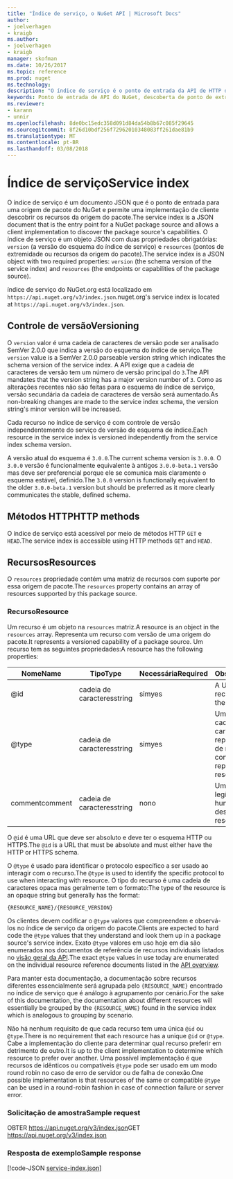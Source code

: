 ```yaml
---
title: "Índice de serviço, o NuGet API | Microsoft Docs"
author:
- joelverhagen
- kraigb
ms.author:
- joelverhagen
- kraigb
manager: skofman
ms.date: 10/26/2017
ms.topic: reference
ms.prod: nuget
ms.technology: 
description: "O índice de serviço é o ponto de entrada da API de HTTP do NuGet e enumera os recursos do servidor."
keywords: Ponto de entrada de API do NuGet, descoberta de ponto de extremidade NuGetA PI
ms.reviewer:
- karann
- unnir
ms.openlocfilehash: 8de0bc15edc358d091d84da54b8b67c085f29645
ms.sourcegitcommit: 8f26d10bdf256f72962010348083ff261dae81b9
ms.translationtype: MT
ms.contentlocale: pt-BR
ms.lasthandoff: 03/08/2018
---
```

# <a name="service-index"></a><span data-ttu-id="6f135-104">Índice de serviço</span><span class="sxs-lookup"><span data-stu-id="6f135-104">Service index</span></span>

<span data-ttu-id="6f135-105">O índice de serviço é um documento JSON que é o ponto de entrada para uma origem de pacote do NuGet e permite uma implementação de cliente descobrir os recursos da origem do pacote.</span><span class="sxs-lookup"><span data-stu-id="6f135-105">The service index is a JSON document that is the entry point for a NuGet package source and allows a client implementation to discover the package source's capabilities.</span></span> <span data-ttu-id="6f135-106">O índice de serviço é um objeto JSON com duas propriedades obrigatórias: `version` (a versão do esquema do índice de serviço) e `resources` (pontos de extremidade ou recursos da origem do pacote).</span><span class="sxs-lookup"><span data-stu-id="6f135-106">The service index is a JSON object with two required properties: `version` (the schema version of the service index) and `resources`  (the endpoints or capabilities of the package source).</span></span>

<span data-ttu-id="6f135-107">índice de serviço do NuGet.org está localizado em `https://api.nuget.org/v3/index.json`.</span><span class="sxs-lookup"><span data-stu-id="6f135-107">nuget.org's service index is located at `https://api.nuget.org/v3/index.json`.</span></span>

## <a name="versioning"></a><span data-ttu-id="6f135-108">Controle de versão</span><span class="sxs-lookup"><span data-stu-id="6f135-108">Versioning</span></span>

<span data-ttu-id="6f135-109">O `version` valor é uma cadeia de caracteres de versão pode ser analisado SemVer 2.0.0 que indica a versão do esquema do índice de serviço.</span><span class="sxs-lookup"><span data-stu-id="6f135-109">The `version` value is a SemVer 2.0.0 parseable version string which indicates the schema version of the service index.</span></span> <span data-ttu-id="6f135-110">A API exige que a cadeia de caracteres de versão tem um número de versão principal do `3`.</span><span class="sxs-lookup"><span data-stu-id="6f135-110">The API mandates that the version string has a major version number of `3`.</span></span> <span data-ttu-id="6f135-111">Como as alterações recentes não são feitas para o esquema de índice de serviço, versão secundária da cadeia de caracteres de versão será aumentado.</span><span class="sxs-lookup"><span data-stu-id="6f135-111">As non-breaking changes are made to the service index schema, the version string's minor version will be increased.</span></span>

<span data-ttu-id="6f135-112">Cada recurso no índice de serviço é com controle de versão independentemente do serviço de versão de esquema de índice.</span><span class="sxs-lookup"><span data-stu-id="6f135-112">Each resource in the service index is versioned independently from the service index schema version.</span></span>

<span data-ttu-id="6f135-113">A versão atual do esquema é `3.0.0`.</span><span class="sxs-lookup"><span data-stu-id="6f135-113">The current schema version is `3.0.0`.</span></span> <span data-ttu-id="6f135-114">O `3.0.0` versão é funcionalmente equivalente à antigos `3.0.0-beta.1` versão mas deve ser preferencial porque ele se comunica mais claramente o esquema estável, definido.</span><span class="sxs-lookup"><span data-stu-id="6f135-114">The `3.0.0` version is functionally equivalent to the older `3.0.0-beta.1` version but should be preferred as it more clearly communicates the stable, defined schema.</span></span>

## <a name="http-methods"></a><span data-ttu-id="6f135-115">Métodos HTTP</span><span class="sxs-lookup"><span data-stu-id="6f135-115">HTTP methods</span></span>

<span data-ttu-id="6f135-116">O índice de serviço está acessível por meio de métodos HTTP `GET` e `HEAD`.</span><span class="sxs-lookup"><span data-stu-id="6f135-116">The service index is accessible using HTTP methods `GET` and `HEAD`.</span></span>

## <a name="resources"></a><span data-ttu-id="6f135-117">Recursos</span><span class="sxs-lookup"><span data-stu-id="6f135-117">Resources</span></span>

<span data-ttu-id="6f135-118">O `resources` propriedade contém uma matriz de recursos com suporte por essa origem de pacote.</span><span class="sxs-lookup"><span data-stu-id="6f135-118">The `resources` property contains an array of resources supported by this package source.</span></span>

### <a name="resource"></a><span data-ttu-id="6f135-119">Recurso</span><span class="sxs-lookup"><span data-stu-id="6f135-119">Resource</span></span>

<span data-ttu-id="6f135-120">Um recurso é um objeto na `resources` matriz.</span><span class="sxs-lookup"><span data-stu-id="6f135-120">A resource is an object in the `resources` array.</span></span> <span data-ttu-id="6f135-121">Representa um recurso com versão de uma origem do pacote.</span><span class="sxs-lookup"><span data-stu-id="6f135-121">It represents a versioned capability of a package source.</span></span> <span data-ttu-id="6f135-122">Um recurso tem as seguintes propriedades:</span><span class="sxs-lookup"><span data-stu-id="6f135-122">A resource has the following properties:</span></span>

<span data-ttu-id="6f135-123">Nome</span><span class="sxs-lookup"><span data-stu-id="6f135-123">Name</span></span>          | <span data-ttu-id="6f135-124">Tipo</span><span class="sxs-lookup"><span data-stu-id="6f135-124">Type</span></span>   | <span data-ttu-id="6f135-125">Necessária</span><span class="sxs-lookup"><span data-stu-id="6f135-125">Required</span></span> | <span data-ttu-id="6f135-126">Observações</span><span class="sxs-lookup"><span data-stu-id="6f135-126">Notes</span></span>
------------- | ------ | -------- | -----
@id           | <span data-ttu-id="6f135-127">cadeia de caracteres</span><span class="sxs-lookup"><span data-stu-id="6f135-127">string</span></span> | <span data-ttu-id="6f135-128">sim</span><span class="sxs-lookup"><span data-stu-id="6f135-128">yes</span></span>      | <span data-ttu-id="6f135-129">A URL para o recurso</span><span class="sxs-lookup"><span data-stu-id="6f135-129">The URL to the resource</span></span>
@type         | <span data-ttu-id="6f135-130">cadeia de caracteres</span><span class="sxs-lookup"><span data-stu-id="6f135-130">string</span></span> | <span data-ttu-id="6f135-131">sim</span><span class="sxs-lookup"><span data-stu-id="6f135-131">yes</span></span>      | <span data-ttu-id="6f135-132">Uma constante de cadeia de caracteres que representa o tipo de recurso</span><span class="sxs-lookup"><span data-stu-id="6f135-132">A string constant representing the resource type</span></span>
<span data-ttu-id="6f135-133">comment</span><span class="sxs-lookup"><span data-stu-id="6f135-133">comment</span></span>       | <span data-ttu-id="6f135-134">cadeia de caracteres</span><span class="sxs-lookup"><span data-stu-id="6f135-134">string</span></span> | <span data-ttu-id="6f135-135">no</span><span class="sxs-lookup"><span data-stu-id="6f135-135">no</span></span>       | <span data-ttu-id="6f135-136">Uma descrição legível do recurso</span><span class="sxs-lookup"><span data-stu-id="6f135-136">A human readable description of the resource</span></span>

<span data-ttu-id="6f135-137">O `@id` é uma URL que deve ser absoluto e deve ter o esquema HTTP ou HTTPS.</span><span class="sxs-lookup"><span data-stu-id="6f135-137">The `@id` is a URL that must be absolute and must either have the HTTP or HTTPS schema.</span></span>

<span data-ttu-id="6f135-138">O `@type` é usado para identificar o protocolo específico a ser usado ao interagir com o recurso.</span><span class="sxs-lookup"><span data-stu-id="6f135-138">The `@type` is used to identify the specific protocol to use when interacting with resource.</span></span> <span data-ttu-id="6f135-139">O tipo do recurso é uma cadeia de caracteres opaca mas geralmente tem o formato:</span><span class="sxs-lookup"><span data-stu-id="6f135-139">The type of the resource is an opaque string but generally has the format:</span></span>

    {RESOURCE_NAME}/{RESOURCE_VERSION}

<span data-ttu-id="6f135-140">Os clientes devem codificar o `@type` valores que compreendem e observá-los no índice de serviço da origem do pacote.</span><span class="sxs-lookup"><span data-stu-id="6f135-140">Clients are expected to hard code the `@type` values that they understand and look them up in a package source's service index.</span></span> <span data-ttu-id="6f135-141">Exato `@type` valores em uso hoje em dia são enumerados nos documentos de referência de recursos individuais listados no [visão geral da API](overview.md#resources-and-schema).</span><span class="sxs-lookup"><span data-stu-id="6f135-141">The exact `@type` values in use today are enumerated on the individual resource reference documents listed in the [API overview](overview.md#resources-and-schema).</span></span>

<span data-ttu-id="6f135-142">Para manter esta documentação, a documentação sobre recursos diferentes essencialmente será agrupada pelo `{RESOURCE_NAME}` encontrado no índice de serviço que é análogo à agrupamento por cenário.</span><span class="sxs-lookup"><span data-stu-id="6f135-142">For the sake of this documentation, the documentation about different resources will essentially be grouped by the `{RESOURCE_NAME}` found in the service index which is analogous to grouping by scenario.</span></span> 

<span data-ttu-id="6f135-143">Não há nenhum requisito de que cada recurso tem uma única `@id` ou `@type`.</span><span class="sxs-lookup"><span data-stu-id="6f135-143">There is no requirement that each resource has a unique `@id` or `@type`.</span></span> <span data-ttu-id="6f135-144">Cabe a implementação do cliente para determinar qual recurso preferir em detrimento de outro.</span><span class="sxs-lookup"><span data-stu-id="6f135-144">It is up to the client implementation to determine which resource to prefer over another.</span></span> <span data-ttu-id="6f135-145">Uma possível implementação é que recursos de idênticos ou compatíveis `@type` pode ser usado em um modo round robin no caso de erro de servidor ou de falha de conexão.</span><span class="sxs-lookup"><span data-stu-id="6f135-145">One possible implementation is that resources of the same or compatible `@type` can be used in a round-robin fashion in case of connection failure or server error.</span></span>

### <a name="sample-request"></a><span data-ttu-id="6f135-146">Solicitação de amostra</span><span class="sxs-lookup"><span data-stu-id="6f135-146">Sample request</span></span>

<span data-ttu-id="6f135-147">OBTER https://api.nuget.org/v3/index.json</span><span class="sxs-lookup"><span data-stu-id="6f135-147">GET https://api.nuget.org/v3/index.json</span></span>

### <a name="sample-response"></a><span data-ttu-id="6f135-148">Resposta de exemplo</span><span class="sxs-lookup"><span data-stu-id="6f135-148">Sample response</span></span>

[!code-JSON [service-index.json](./_data/service-index.json)]
